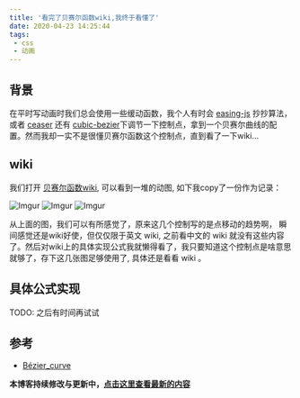 ```yaml
---
title: '看完了贝赛尔函数wiki,我终于看懂了'
date: 2020-04-23 14:25:44
tags:
 - css
 - 动画
---
```


## 背景

在平时写动画时我们总会使用一些缓动函数，我个人有时会 [easing-js](https://github.com/danro/easing-js/blob/master/easing.js) 抄抄算法，或者 [ceaser](https://matthewlein.com/tools/ceaser) 还有 [cubic-bezier](https://cubic-bezier.com/)下调节一下控制点，拿到一个贝赛尔曲线的配置。然而我却一实不是很懂贝赛尔函数这个控制点，直到看了一下wiki...

## wiki

我们打开 [贝赛尔函数wiki](https://en.wikipedia.org/wiki/B%C3%A9zier_curve), 可以看到一堆的动图, 如下我copy了一份作为记录：

![Imgur](https://imgur.com/ClE17q6.gif)
![Imgur](https://imgur.com/fArQ8Lw.gif)
![Imgur](https://imgur.com/4x1BILZ.gif)

从上面的图，我们可以有所感觉了，原来这几个控制写的是点移动的趋势啊， 瞬间感觉还是wiki好使，但仅仅限于英文 wiki, 之前看中文的 wiki 就没有这些内容了。然后对wiki上的具体实现公式我就懒得看了，我只要知道这个控制点是啥意思就够了，存下这几张图足够使用了, 具体还是看看 wiki 。


## 具体公式实现


TODO: 之后有时间再试试

## 参考

- [Bézier_curve](https://zh.wikipedia.org/wiki/%E8%B2%9D%E8%8C%B2%E6%9B%B2%E7%B7%9A)

**本博客持续修改与更新中，[点击这里查看最新的内容](http://aizigao.xyz/2020/04/23/看完了贝赛尔函数wiki-我终于理解这玩意了/)**
